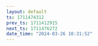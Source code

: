 ```yaml
---
layout: default
ts: 1711474312
prev_ts: 1711412915
next_ts: 1711476272
date_time: "2024-03-26 10:31:52"
---
```

